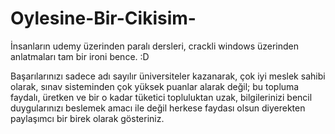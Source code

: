 # Oylesine-Bir-Cikisim-
İnsanların udemy üzerinden paralı dersleri, crackli windows üzerinden anlatmaları tam bir ironi bence. :D

Başarılarınızı sadece adı sayılır üniversiteler kazanarak, çok iyi meslek sahibi olarak, sınav sisteminden çok yüksek puanlar alarak değil; bu topluma faydalı, üretken ve bir o kadar tüketici topluluktan uzak, bilgilerinizi bencil duygularınızı beslemek amacı ile değil herkese faydası olsun diyerekten paylaşımcı bir birek olarak gösteriniz. 
